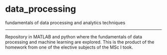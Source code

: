 # data_processing
fundamentals of data processing and analytics techniques

---

Repository in MATLAB and python where the fundamentals of data processing and machine learning are explored. This is the product of the homework from one of the elective subjects of the MSc I took.
